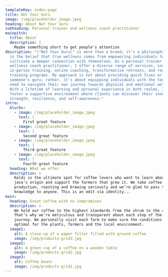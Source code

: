 ```yaml
---
templateKey: index-page
title: Not Your Guru
image: /img/placeholder_image.jpeg
heading: About Not Your Guru
subheading: Personal trainer and wellness coach practitioner
mainpitch:
  title: About
  description: |
    Maybe something short to get people's attention
description: "\"Not Your Guru\" is more than a brand; it's a philosophy rooted
  in the belief that true wellness comes from empowering individuals to
  cultivate a deeper connection with themselves. As a personal trainer and
  wellness coach practitioner, I offer a diverse range of services, including
  in-person training, online coaching, transformative retreats, and ready-made
  training programs. My approach is not about providing quick fixes or being
  someone's guru; rather, it's about equipping individuals with the tools they
  need to navigate their own journey towards physical and emotional well-being.
  With a lifetime of learning and personal experience in both realms, I aim to
  foster a supportive environment where clients can discover their inner
  strength, resilience, and self-awareness."
intro:
  blurbs:
    - image: /img/placeholder_image.jpeg
      text: |
        First great feature
    - image: /img/placeholder_image.jpeg
      text: |
        Second great feature
    - image: /img/placeholder_image.jpeg
      text: |
        Third great feature
    - image: /img/placeholder_image.jpeg
      text: |
        Fourth great feature
  heading: What we offer
  description: >
    Kaldi is the ultimate spot for coffee lovers who want to learn about their
    java’s origin and support the farmers that grew it. We take coffee
    production, roasting and brewing seriously and we’re glad to pass that
    knowledge to anyone. This is an edit via identity...
main:
  heading: Great coffee with no compromises
  description: >
    We hold our coffee to the highest standards from the shrub to the cup.
    That’s why we’re meticulous and transparent about each step of the coffee’s
    journey. We personally visit each farm to make sure the conditions are
    optimal for the plants, farmers and the local environment.
  image1:
    alt: A close-up of a paper filter filled with ground coffee
    image: /img/products-grid3.jpg
  image2:
    alt: A green cup of a coffee on a wooden table
    image: /img/products-grid2.jpg
  image3:
    alt: Coffee beans
    image: /img/products-grid1.jpg
---
```

